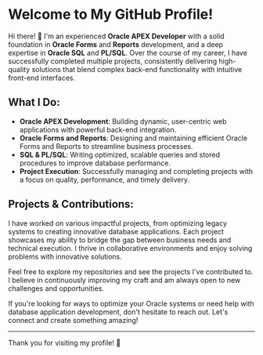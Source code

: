 # Welcome to My GitHub Profile!

Hi there! 👋 I'm an experienced **Oracle APEX Developer** with a solid foundation in **Oracle Forms** and **Reports** development, and a deep expertise in **Oracle SQL** and **PL/SQL**. Over the course of my career, I have successfully completed multiple projects, consistently delivering high-quality solutions that blend complex back-end functionality with intuitive front-end interfaces.

## What I Do:
- **Oracle APEX Development**: Building dynamic, user-centric web applications with powerful back-end integration.
- **Oracle Forms and Reports**: Designing and maintaining efficient Oracle Forms and Reports to streamline business processes.
- **SQL & PL/SQL**: Writing optimized, scalable queries and stored procedures to improve database performance.
- **Project Execution**: Successfully managing and completing projects with a focus on quality, performance, and timely delivery.

## Projects & Contributions:
I have worked on various impactful projects, from optimizing legacy systems to creating innovative database applications. Each project showcases my ability to bridge the gap between business needs and technical execution. I thrive in collaborative environments and enjoy solving problems with innovative solutions.

Feel free to explore my repositories and see the projects I've contributed to. I believe in continuously improving my craft and am always open to new challenges and opportunities. 

If you're looking for ways to optimize your Oracle systems or need help with database application development, don't hesitate to reach out. Let's connect and create something amazing!

---
Thank you for visiting my profile! 🚀
